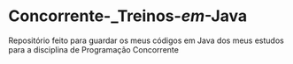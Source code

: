 # Concorrente-_Treinos-_em_-Java
Repositório feito para guardar os meus códigos em Java dos meus estudos para a disciplina de Programação Concorrente

